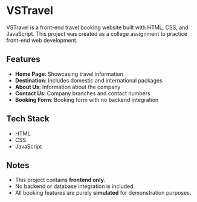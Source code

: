 # VSTravel

VSTravel is a front-end travel booking website built with HTML, CSS, and JavaScript. 
This project was created as a college assignment to practice front-end web development.

## Features
- **Home Page**: Showcasing travel information  
- **Destination**: Includes domestic and international packages  
- **About Us**: Information about the company  
- **Contact Us**: Company branches and contact numbers  
- **Booking Form**: Booking form with no backend integration  

## Tech Stack
- HTML  
- CSS  
- JavaScript  

## Notes
- This project contains **frontend only**.  
- No backend or database integration is included.  
- All booking features are purely **simulated** for demonstration purposes.  

